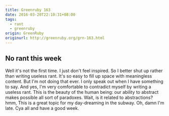 ```yaml
---
title: Greenruby 163
date: 2016-03-20T22:10:31+08:00
tags:
  - rant
  - greenruby
origin: GreenRuby
originurl: http://greenruby.org/grn-163.html
---
```

## No rant this week

Well it's not the first time. I just don't feel inspired. So I better shut up
rather than writing useless rant. It's so easy to fill up space with
meaningless content. But I'm not doing that ever. I only speak out when I have
something to say. And yes, I'm very comfortable to contradict myself by
writing a useless rant. This is the beauty of the human being: our ability to
abstract makes possible all sort of paradoxes. Wait, is it related to
abstractions? hmm, This is a great topic for my day-dreaming in the subway.
Oh, damn I'm late. Cya all and have a good week.
